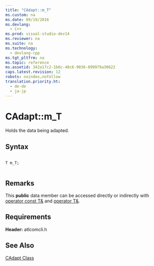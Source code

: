 ```yaml
---
title: "CAdapt::m_T"
ms.custom: na
ms.date: 09/19/2016
ms.devlang: 
  - C++
ms.prod: visual-studio-dev14
ms.reviewer: na
ms.suite: na
ms.technology: 
  - devlang-cpp
ms.tgt_pltfrm: na
ms.topic: reference
ms.assetid: 342a17c2-1b6c-48c6-9036-899979a30622
caps.latest.revision: 12
robots: noindex,nofollow
translation.priority.ht: 
  - de-de
  - ja-jp
---
```

# CAdapt::m_T
Holds the data being adapted.  
  
## Syntax  
  
```  
  
T m_T;  
  
```  
  
## Remarks  
 This **public** data member can be accessed directly or indirectly with [operator const T&](../vs140/CAdapt--operator-const-T-.md) and [operator T&](../vs140/CAdapt--operator-T-.md).  
  
## Requirements  
 **Header:** atlcomcli.h  
  
## See Also  
 [CAdapt Class](../vs140/CAdapt-Class.md)